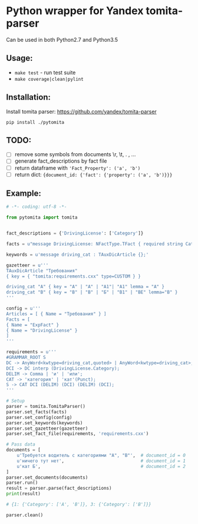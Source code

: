 Python wrapper for Yandex tomita-parser
=====================

Can be used in both Python2.7 and Python3.5

Usage:
------

- `make test` - run test suite
- `make coverage|clean|pylint`

Installation:
------

Install tomita parser: https://github.com/yandex/tomita-parser

`pip install ./pytomita`


TODO:
------

- [ ] remove some symbols from documents \r, \t, \. \, ...
- [ ] generate fact_descriptions by fact file
- [ ] return dataframe with `'Fact_Property': ('a', 'b')`
- [ ] return dict: `{document_id: {'fact': {'property': ('a', 'b')}}}`

Example:
--------

```python
# -*- coding: utf-8 -*-

from pytomita import tomita


fact_descriptions = {'DrivingLicense': ['Category']}

facts = u"message DrivingLicense: NFactType.TFact { required string Category = 1; }"

keywords = u'message driving_cat : TAuxDicArticle {};'

gazetteer = u'''
TAuxDicArticle "Требования"
{ key = { "tomita:requirements.cxx" type=CUSTOM } }

driving_cat "A" { key = "A" | "А" | "А1"| "А1" lemma = "A" }
driving_cat "B" { key = "B" | "В" | "Б" | "B1" | "BE" lemma="B" }
'''

config = u'''
Articles = [ { Name = "Требования" } ]
Facts = [
{ Name = "ExpFact" }
{ Name = "DrivingLicense" }
]
'''

requirements = u'''
#GRAMMAR_ROOT S
DC -> AnyWord<kwtype=driving_cat,quoted> | AnyWord<kwtype=driving_cat>;
DCI -> DC interp (DrivingLicense.Category);
DELIM -> Comma | 'и' | 'или';
CAT -> 'категория' | 'кат'(Punct);
S -> CAT DCI (DELIM) (DCI) (DELIM) (DCI);
'''

# Setup
parser = tomita.TomitaParser()
parser.set_facts(facts)
parser.set_config(config)
parser.set_keywords(keywords)
parser.set_gazetteer(gazetteer)
parser.set_fact_file(requirements, 'requirements.cxx')

# Pass data
documents = [
    u'Требуется водитель с категориями "A", "B"',  # document_id = 0
    u'ничего тут нет',                             # document_id = 1
    u'кат Б',                                      # document_id = 2
]
parser.set_documents(documents)
parser.run()
result = parser.parse(fact_descriptions)
print(result)

# {1: {'Category': ['A', 'B']}, 3: {'Category': ['B']}}

parser.clean()
```